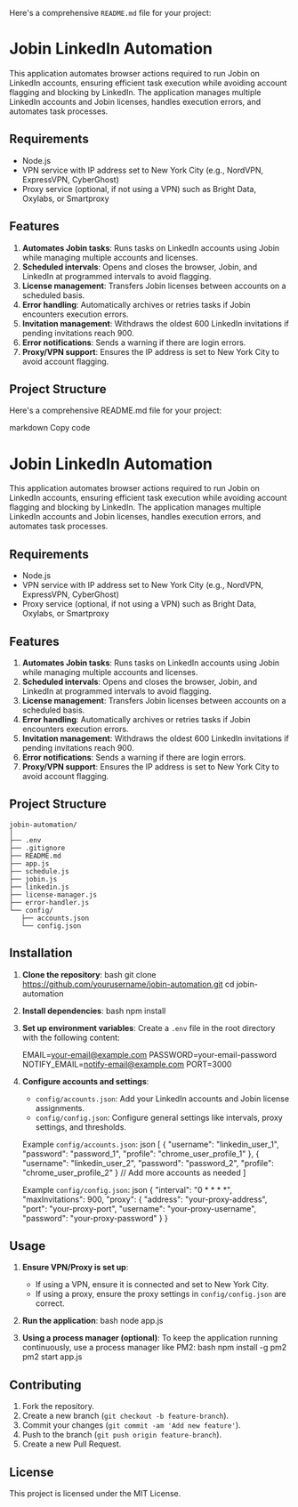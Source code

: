 Here's a comprehensive `README.md` file for your project:


# Jobin LinkedIn Automation

This application automates browser actions required to run Jobin on LinkedIn accounts, ensuring efficient task execution while avoiding account flagging and blocking by LinkedIn. The application manages multiple LinkedIn accounts and Jobin licenses, handles execution errors, and automates task processes.

## Requirements

- Node.js
- VPN service with IP address set to New York City (e.g., NordVPN, ExpressVPN, CyberGhost)
- Proxy service (optional, if not using a VPN) such as Bright Data, Oxylabs, or Smartproxy

## Features

1. **Automates Jobin tasks**: Runs tasks on LinkedIn accounts using Jobin while managing multiple accounts and licenses.
2. **Scheduled intervals**: Opens and closes the browser, Jobin, and LinkedIn at programmed intervals to avoid flagging.
3. **License management**: Transfers Jobin licenses between accounts on a scheduled basis.
4. **Error handling**: Automatically archives or retries tasks if Jobin encounters execution errors.
5. **Invitation management**: Withdraws the oldest 600 LinkedIn invitations if pending invitations reach 900.
6. **Error notifications**: Sends a warning if there are login errors.
7. **Proxy/VPN support**: Ensures the IP address is set to New York City to avoid account flagging.

## Project Structure



Here's a comprehensive README.md file for your project:

markdown
Copy code
# Jobin LinkedIn Automation

This application automates browser actions required to run Jobin on LinkedIn accounts, ensuring efficient task execution while avoiding account flagging and blocking by LinkedIn. The application manages multiple LinkedIn accounts and Jobin licenses, handles execution errors, and automates task processes.

## Requirements

- Node.js
- VPN service with IP address set to New York City (e.g., NordVPN, ExpressVPN, CyberGhost)
- Proxy service (optional, if not using a VPN) such as Bright Data, Oxylabs, or Smartproxy

## Features

1. **Automates Jobin tasks**: Runs tasks on LinkedIn accounts using Jobin while managing multiple accounts and licenses.
2. **Scheduled intervals**: Opens and closes the browser, Jobin, and LinkedIn at programmed intervals to avoid flagging.
3. **License management**: Transfers Jobin licenses between accounts on a scheduled basis.
4. **Error handling**: Automatically archives or retries tasks if Jobin encounters execution errors.
5. **Invitation management**: Withdraws the oldest 600 LinkedIn invitations if pending invitations reach 900.
6. **Error notifications**: Sends a warning if there are login errors.
7. **Proxy/VPN support**: Ensures the IP address is set to New York City to avoid account flagging.

## Project Structure
```
jobin-automation/
│
├── .env
├── .gitignore
├── README.md
├── app.js
├── schedule.js
├── jobin.js
├── linkedin.js
├── license-manager.js
├── error-handler.js
└── config/
   ├── accounts.json
   └── config.json
```


## Installation

1. **Clone the repository**:
    bash
    git clone https://github.com/yourusername/jobin-automation.git
    cd jobin-automation
    

2. **Install dependencies**:
    bash
    npm install
    

3. **Set up environment variables**:
    Create a `.env` file in the root directory with the following content:
    
    EMAIL=your-email@example.com
    PASSWORD=your-email-password
    NOTIFY_EMAIL=notify-email@example.com
    PORT=3000
    

4. **Configure accounts and settings**:
    - `config/accounts.json`: Add your LinkedIn accounts and Jobin license assignments.
    - `config/config.json`: Configure general settings like intervals, proxy settings, and thresholds.

    Example `config/accounts.json`:
    json
    [
      {
        "username": "linkedin_user_1",
        "password": "password_1",
        "profile": "chrome_user_profile_1"
      },
      {
        "username": "linkedin_user_2",
        "password": "password_2",
        "profile": "chrome_user_profile_2"
      }
      // Add more accounts as needed
    ]

    Example `config/config.json`:
    json
    {
      "interval": "0 * * * *",
      "maxInvitations": 900,
      "proxy": {
        "address": "your-proxy-address",
        "port": "your-proxy-port",
        "username": "your-proxy-username",
        "password": "your-proxy-password"
      }
    }
    

## Usage

1. **Ensure VPN/Proxy is set up**:
    - If using a VPN, ensure it is connected and set to New York City.
    - If using a proxy, ensure the proxy settings in `config/config.json` are correct.

2. **Run the application**:
    bash
    node app.js
    

3. **Using a process manager (optional)**:
    To keep the application running continuously, use a process manager like PM2:
    bash
    npm install -g pm2
    pm2 start app.js
    

## Contributing

1. Fork the repository.
2. Create a new branch (`git checkout -b feature-branch`).
3. Commit your changes (`git commit -am 'Add new feature'`).
4. Push to the branch (`git push origin feature-branch`).
5. Create a new Pull Request.

## License

This project is licensed under the MIT License.
